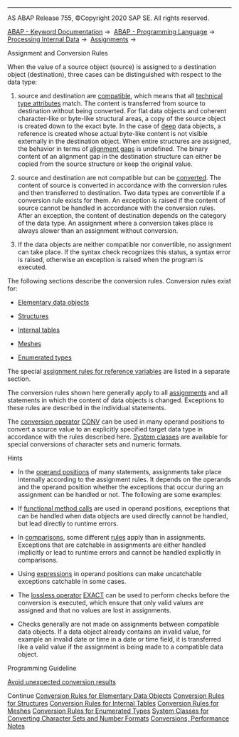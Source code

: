   

* * *

AS ABAP Release 755, ©Copyright 2020 SAP SE. All rights reserved.

[ABAP - Keyword Documentation](javascript:call_link\('abenabap.htm'\)) →  [ABAP - Programming Language](javascript:call_link\('abenabap_reference.htm'\)) →  [Processing Internal Data](javascript:call_link\('abenabap_data_working.htm'\)) →  [Assignments](javascript:call_link\('abenvalue_assignments.htm'\)) → 

Assignment and Conversion Rules

When the value of a source object (source) is assigned to a destination object (destination), three cases can be distinguished with respect to the data type:

1.  source and destination are [compatible](javascript:call_link\('abencompatible_glosry.htm'\) "Glossary Entry"), which means that all [technical type attributes](javascript:call_link\('abentechnical_type_attr_glosry.htm'\) "Glossary Entry") match. The content is transferred from source to destination without being converted. For flat data objects and coherent character-like or byte-like structural areas, a copy of the source object is created down to the exact byte. In the case of [deep](javascript:call_link\('abendeep_glosry.htm'\) "Glossary Entry") data objects, a reference is created whose actual byte-like content is not visible externally in the destination object. When entire structures are assigned, the behavior in terms of [alignment gaps](javascript:call_link\('abenalignment_gap_glosry.htm'\) "Glossary Entry") is undefined. The binary content of an alignment gap in the destination structure can either be copied from the source structure or keep the original value.
    
2.  source and destination are not compatible but can be [converted](javascript:call_link\('abenconvertible_glosry.htm'\) "Glossary Entry"). The content of source is converted in accordance with the conversion rules and then transferred to destination. Two data types are convertible if a conversion rule exists for them. An exception is raised if the content of source cannot be handled in accordance with the conversion rules. After an exception, the content of destination depends on the category of the data type. An assignment where a conversion takes place is always slower than an assignment without conversion.
    
3.  If the data objects are neither compatible nor convertible, no assignment can take place. If the syntax check recognizes this status, a syntax error is raised, otherwise an exception is raised when the program is executed.
    

The following sections describe the conversion rules. Conversion rules exist for:

-   [Elementary data objects](javascript:call_link\('abenconversion_elementary.htm'\))

-   [Structures](javascript:call_link\('abenconversion_struc.htm'\))

-   [Internal tables](javascript:call_link\('abenconversion_itab.htm'\))

-   [Meshes](javascript:call_link\('abenconversion_mesh.htm'\))

-   [Enumerated types](javascript:call_link\('abenconversion_enumerated.htm'\))

The special [assignment rules for reference variables](javascript:call_link\('abenconversion_references.htm'\)) are listed in a separate section.

The conversion rules shown here generally apply to all [assignments](javascript:call_link\('abenequals_operator.htm'\)) and all statements in which the content of data objects is changed. Exceptions to these rules are described in the individual statements.

The [conversion operator](javascript:call_link\('abenconversion_operator_glosry.htm'\) "Glossary Entry") [CONV](javascript:call_link\('abenconstructor_expression_conv.htm'\)) can be used in many operand positions to convert a source value to an explicitly specified target data type in accordance with the rules described here. [System classes](javascript:call_link\('abencl_abap_conv.htm'\)) are available for special conversions of character sets and numeric formats.

Hints

-   In the [operand positions](javascript:call_link\('abenoperand_position_glosry.htm'\) "Glossary Entry") of many statements, assignments take place internally according to the assignment rules. It depends on the operands and the operand position whether the exceptions that occur during an assignment can be handled or not. The following are some examples:

-   If [functional method calls](javascript:call_link\('abapcall_method_functional.htm'\)) are used in operand positions, exceptions that can be handled when data objects are used directly cannot be handled, but lead directly to runtime errors.

-   In [comparisons](javascript:call_link\('abenlogexp.htm'\)), some different [rules](javascript:call_link\('abenlogexp_rules_operands.htm'\)) apply than in assignments. Exceptions that are catchable in assignments are either handled implicitly or lead to runtime errors and cannot be handled explicitly in comparisons.

-   Using [expressions](javascript:call_link\('abenexpression_glosry.htm'\) "Glossary Entry") in operand positions can make uncatchable exceptions catchable in some cases.

-   The [lossless operator](javascript:call_link\('abenlossless_operator_glosry.htm'\) "Glossary Entry") [EXACT](javascript:call_link\('abenconstructor_expression_exact.htm'\)) can be used to perform checks before the conversion is executed, which ensure that only valid values are assigned and that no values are lost in assignments.

-   Checks generally are not made on assignments between compatible data objects. If a data object already contains an invalid value, for example an invalid date or time in a date or time field, it is transferred like a valid value if the assignment is being made to a compatible data object.

Programming Guideline

[Avoid unexpected conversion results](javascript:call_link\('abenuse_conversion_rules_guidl.htm'\) "Guideline")

Continue
[Conversion Rules for Elementary Data Objects](javascript:call_link\('abenconversion_elementary.htm'\))
[Conversion Rules for Structures](javascript:call_link\('abenconversion_struc.htm'\))
[Conversion Rules for Internal Tables](javascript:call_link\('abenconversion_itab.htm'\))
[Conversion Rules for Meshes](javascript:call_link\('abenconversion_mesh.htm'\))
[Conversion Rules for Enumerated Types](javascript:call_link\('abenconversion_enumerated.htm'\))
[System Classes for Converting Character Sets and Number Formats](javascript:call_link\('abencl_abap_conv.htm'\))
[Conversions, Performance Notes](javascript:call_link\('abenconversion_perfo.htm'\))